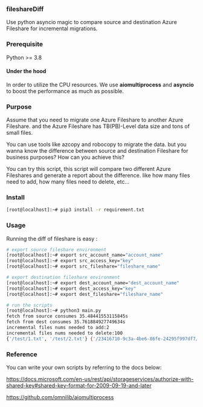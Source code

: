 ### fileshareDiff

Use python asyncio magic to compare source and destination Azure Fileshare for incremental migrations.

### Prerequisite

Python >= 3.8

#### Under the hood

In order to utilize the CPU resources. We use **aiomultiprocess** and **asyncio** to boost the performance as much as possible. 

### Purpose

Assume that you need to migrate one Azure Fileshare to another Azure Fileshare.  and the Azure Fileshare has TB(PB)-Level data size and tons of small files.   

You can use tools like azcopy and robocopy to migrate the data.  but you wanna know the difference between source and destination Fileshare for business purposes?  How can you achieve this?

You can try this script,  this script will compare two different Azure Fileshares and generate a report about the difference. like how many files need to add, how many files need to delete, etc... 

### Install

```bash
[root@localhost]:~# pip3 install -r requirement.txt
```

### Usage

Running the diff of fileshare is easy :

```bash
# export source fileshare environment
[root@localhost]:~# export src_account_name="account_name"
[root@localhost]:~# export src_access_key="key"
[root@localhost]:~# export src_fileshare="fileshare_name"

# export destination fileshare environment
[root@localhost]:~# export dest_account_name="dest_account_name"
[root@localhost]:~# export dest_access_key="key"
[root@localhost]:~# export dest_fileshare="fileshare_name"

# run the scripts
[root@localhost]:~# python3 main.py
fetch from source consumes 35.48441553115845s
fetch from dest consumes 35.761884927749634s
incremental files nums needed to add:2
incremental files nums needed to delete:100
{'/test/1.txt', '/test/2.txt'} {'/23416710-9c3a-4be6-86fe-24295f997df7/c3379542-c52d-43cc-aa6f-4877d4b1cea8',.....}
```

### Reference

You can write your own scripts by referring to the docs below:

https://docs.microsoft.com/en-us/rest/api/storageservices/authorize-with-shared-key#shared-key-format-for-2009-09-19-and-later

https://github.com/omnilib/aiomultiprocess